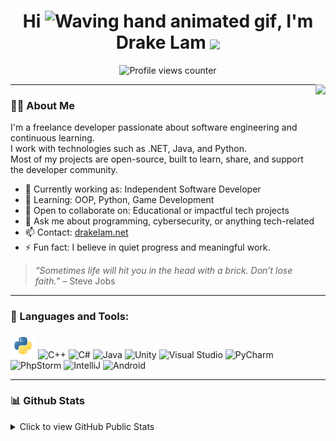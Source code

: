 <!-- Header section -->
<h1 align="center">Hi <img src="https://raw.githubusercontent.com/nixin72/nixin72/master/wave.gif" 
         alt="Waving hand animated gif"
         height="45"
         width="45" />, I'm Drake Lam 
         <img src="https://verified-badge.vedb.me/wp-content/uploads/2020/07/Facebook-Logo-Verified-Badge-PNG.png" align="center" height="22"/></h1>

<p align="center">
  <img src="https://komarev.com/ghpvc/?username=drakelam&label=Profile%20Views&color=0e75b6&style=flat-square" alt="Profile views counter" />
</p>

<a href="https://drakelam.com">
  <img src="https://drakelam.github.io/DrakeUI-Framework/image/drakelam.gif" align="right" height="300" />
</a>

---

### 👨‍💻 About Me

I'm a freelance developer passionate about software engineering and continuous learning.  
I work with technologies such as .NET, Java, and Python.  
Most of my projects are open-source, built to learn, share, and support the developer community.

- 🔭 Currently working as: Independent Software Developer  
- 🌱 Learning: OOP, Python, Game Development  
- 🤝 Open to collaborate on: Educational or impactful tech projects  
- 💬 Ask me about programming, cybersecurity, or anything tech-related  
- 📫 Contact: [drakelam.net](https://drakelam.net)  
- ⚡ Fun fact: I believe in quiet progress and meaningful work.

> *“Sometimes life will hit you in the head with a brick. Don’t lose faith.”* – Steve Jobs

---

### 🧰 Languages and Tools:

<p>
  <img alt="Python" width="40px" src="https://raw.githubusercontent.com/github/explore/80688e429a7d4ef2fca1e82350fe8e3517d3494d/topics/python/python.png"/>
  <img alt="C++" width="40px" src="https://drakelam.github.io/DrakeUI-Framework/image/c-plus.png"/>
  <img alt="C#" width="40px" src="https://drakelam.github.io/DrakeUI-Framework/image/c-sharp.png"/>
  <img alt="Java" width="40px" src="https://drakelam.github.io/DrakeUI-Framework/image/java.png"/>
  <img alt="Unity" width="40px" src="https://drakelam.github.io/DrakeUI-Framework/image/unity.png"/>
  <img alt="Visual Studio" width="40px" src="https://drakelam.github.io/DrakeUI-Framework/image/visualstudio.png"/>
  <img alt="PyCharm" width="40px" src="https://drakelam.github.io/DrakeUI-Framework/image/pycharm.png"/>
  <img alt="PhpStorm" width="40px" src="https://drakelam.github.io/DrakeUI-Framework/image/phpstorm.png"/>
  <img alt="IntelliJ" width="40px" src="https://drakelam.github.io/DrakeUI-Framework/image/intellij-idea.png"/>
  <img alt="Android" width="40px" src="https://drakelam.github.io/DrakeUI-Framework/image/android-original.svg"/>
</p>

---

### 📊 Github Stats

<details>
  <summary>Click to view GitHub Public Stats</summary>

  [![Drake Lam's GitHub Stats](https://github-readme-stats.vercel.app/api/?username=drakelam&count_private=true&theme=tokyonight&show_icons=true)](https://github.com/drakelam)

</details>
